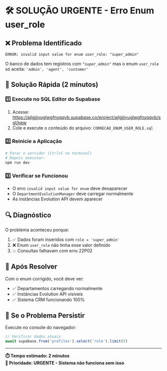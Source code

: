 # 🛠️ SOLUÇÃO URGENTE - Erro Enum user_role

## ❌ **Problema Identificado**
```
ERROR: invalid input value for enum user_role: "super_admin"
```

O banco de dados tem registros com `"super_admin"` mas o enum `user_role` só aceita: `'admin', 'agent', 'customer'`

## 🚀 **Solução Rápida** (2 minutos)

### 1️⃣ **Execute no SQL Editor do Supabase**
1. Acesse: https://ajlgjjjvuglwgfnyqqvb.supabase.co/project/ajlgjjjvuglwgfnyqqvb/sql/new
2. Cole e execute o conteúdo do arquivo: `CORRECAO_ENUM_USER_ROLE.sql`

### 2️⃣ **Reinicie a Aplicação**
```bash
# Parar o servidor (Ctrl+C no terminal)
# Depois executar:
npm run dev
```

### 3️⃣ **Verificar se Funcionou**
- O erro `invalid input value for enum` deve desaparecer
- O `DepartmentEvolutionManager` deve carregar normalmente
- As instâncias Evolution API devem aparecer

## 🔍 **Diagnóstico**

O problema aconteceu porque:
1. ✅ Dados foram inseridos com `role = 'super_admin'`
2. ❌ Enum `user_role` não tinha esse valor definido
3. 💥 Consultas falhavam com erro 22P02

## 🎯 **Após Resolver**

Com o enum corrigido, você deve ver:
- ✅ Departamentos carregando normalmente
- ✅ Instâncias Evolution API visíveis
- ✅ Sistema CRM funcionando 100%

## 🔧 **Se o Problema Persistir**

Execute no console do navegador:
```javascript
// Verificar dados atuais
await supabase.from('profiles').select('role').limit(5)
```

---
**⏱️ Tempo estimado: 2 minutos**  
**🎯 Prioridade: URGENTE - Sistema não funciona sem isso**
